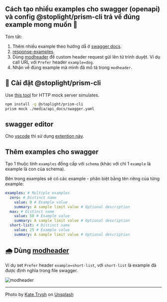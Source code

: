 ## Cách tạo nhiều examples cho swagger (openapi) và config @stoplight/prism-cli trả về đúng example mong muốn  🦥

Tóm tắt:

1. Thêm nhiều example theo hướng dẫ ở [swagger docs](https://swagger.io/docs/specification/adding-examples/).
2. [response-examples](https://meta.stoplight.io/docs/prism/docs/guides/01-mocking.md#response-examples).
3. Dùng [modheader](https://bewisse.com/modheader/) để custom header request gửi lên từ trình duyệt. Ví dụ call URL với `Prefer` header `example=dog`.
4. Nhận về đúng example mà mình đã mô tả trong `modheader`.

## 🧱 Cài đặt @stoplight/prism-cli

Use [this tool](https://meta.stoplight.io/docs/prism/README.md) for HTTP mock server simulates.

```sh
npm install -g @stoplight/prism-cli
prism mock ./media/api_docs/swagger.yaml
```

## swagger editor

Cho [vscode](https://code.visualstudio.com/) thì sử dụng [extention này](https://marketplace.visualstudio.com/items?itemName=Arjun.swagger-viewer).

## Thêm examples cho swagger

Tạo 1 thuộc tính `examples` đồng cấp với `schema` (khác với chỉ 1 `example` là example là con của schema).

Bên trong examples sẽ có các example - phân biệt bằng tên riêng của từng example:

```yaml
examples: # Multiple examples
  zero: # Distinct name
    value: 0 # Example value
    summary: A sample limit value # Optional description
  max: # Distinct name
    value: 50 # Example value
    summary: A sample limit value # Optional description
  short-list: # Distinct name
    value: 25 # Example value
    summary: A sample limit value # Optional description
```

## 🌧 Dùng [modheader](https://bewisse.com/modheader/)

Ví dụ set `Prefer` header `example=short-list`, với `short-list` là example đã được định nghĩa trong file swagger.

![modheader](https://cdn.hashnode.com/res/hashnode/image/upload/v1621820179271/DPRcKSL0c.png)

---

Photo by <a href="https://unsplash.com/@katetrysh?utm_source=unsplash&utm_medium=referral&utm_content=creditCopyText">Kate Trysh</a> on <a href="https://unsplash.com/s/photos/mock-api?utm_source=unsplash&utm_medium=referral&utm_content=creditCopyText">Unsplash</a>
